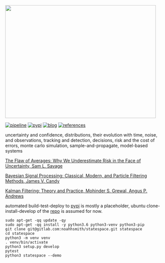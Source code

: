 <img src="https://gitlab.com/noahhsmith/statespace/raw/master/docs/images/ekf.png" align="center" width="480" height="360"/>

[![pipeline](https://gitlab.com/noahhsmith/starid/badges/master/pipeline.svg)](https://gitlab.com/noahhsmith/statespace/pipelines)
[![pypi](https://img.shields.io/badge/pypi-latest-brightgreen.svg)](https://pypi.org/project/statespace/)
[![blog](https://img.shields.io/badge/blog-latest-brightgreen.svg)](https://gitlab.com/noahhsmith/statespace/blob/master/docs/readme.md)
[![references](https://img.shields.io/badge/references-latest-brightgreen.svg)](https://gitlab.com/noahhsmith/statespace/blob/master/docs/references.md)

uncertainty and confidence, distributions, their evolution with time, noise, and observations, tracking and detection, decisions, risk and the cost of errors, monte carlo simulation, sample-and-propagate, model-based systems

[The Flaw of Averages: Why We Underestimate Risk in the Face of Uncertainty, Sam L. Savage](http://a.co/cDDBO9p)

[Bayesian Signal Processing: Classical, Modern, and Particle Filtering Methods, James V. Candy](http://a.co/gp4upXd)

[Kalman Filtering: Theory and Practice, Mohinder S. Grewal, Angus P. Andrews](http://a.co/6hAa35c)

automated build-test-deploy to [pypi](https://pypi.org/project/statespace) is mostly a placeholder, ubuntu clone-install-develop of the [repo](https://gitlab.com/noahhsmith/statespace) is assumed for now.

    sudo apt-get -qq update -qy
    sudo apt-get -qq install -y python3.6 python3-venv python3-pip
    git clone git@gitlab.com:noahhsmith/statespace.git statespace
    cd statespace
    python3 -m venv venv
    . venv/bin/activate
    python3 setup.py develop
    pytest
    python3 statespace --demo
